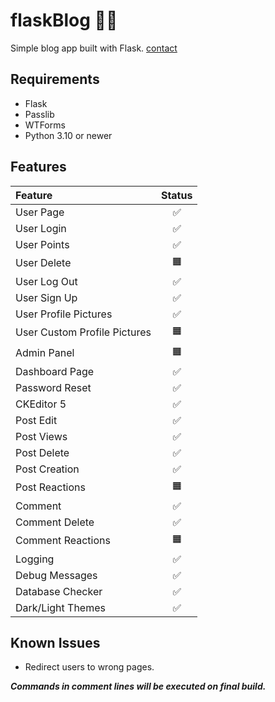 # flaskBlog ✍🏻

Simple blog app built with Flask.
[contact](https://dogukanurker.com)

## Requirements

- Flask
- Passlib
- WTForms
- Python 3.10 or newer

## Features

| Feature                      | Status |
| :--------------------------- | :----: |
| User Page                    |   ✅   |
| User Login                   |   ✅   |
| User Points                  |   ✅   |
| User Delete                  |   🟧   |
| User Log Out                 |   ✅   |
| User Sign Up                 |   ✅   |
| User Profile Pictures        |   ✅   |
| User Custom Profile Pictures |   🟧   |
| Admin Panel                  |   🟧   |
| Dashboard Page               |   ✅   |
| Password Reset               |   ✅   |
| CKEditor 5                   |   ✅   |
| Post Edit                    |   ✅   |
| Post Views                   |   ✅   |
| Post Delete                  |   ✅   |
| Post Creation                |   ✅   |
| Post Reactions               |   🟧   |
| Comment                      |   ✅   |
| Comment Delete               |   ✅   |
| Comment Reactions            |   🟧   |
| Logging                      |   ✅   |
| Debug Messages               |   ✅   |
| Database Checker             |   ✅   |
| Dark/Light Themes            |   ✅   |

## Known Issues

- Redirect users to wrong pages.

**_Commands in comment lines will be executed on final build._**
